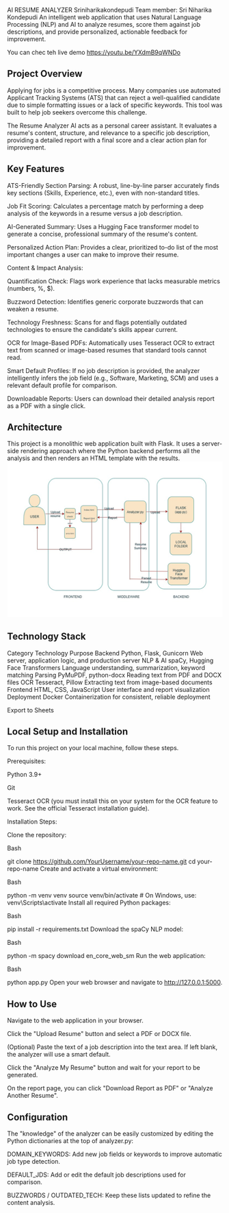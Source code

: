 AI RESUME ANALYZER
Sriniharikakondepudi
Team member: Sri Niharika Kondepudi
An intelligent web application that uses Natural Language Processing (NLP) and AI to analyze resumes, score them against job descriptions, and provide personalized, actionable feedback for improvement.

You can chec teh live demo https://youtu.be/YXdmB9qWNDo

## Project Overview
Applying for jobs is a competitive process. Many companies use automated Applicant Tracking Systems (ATS) that can reject a well-qualified candidate due to simple formatting issues or a lack of specific keywords. This tool was built to help job seekers overcome this challenge.

The Resume Analyzer AI acts as a personal career assistant. It evaluates a resume's content, structure, and relevance to a specific job description, providing a detailed report with a final score and a clear action plan for improvement.

## Key Features
ATS-Friendly Section Parsing: A robust, line-by-line parser accurately finds key sections (Skills, Experience, etc.), even with non-standard titles.

Job Fit Scoring: Calculates a percentage match by performing a deep analysis of the keywords in a resume versus a job description.

AI-Generated Summary: Uses a Hugging Face transformer model to generate a concise, professional summary of the resume's content.

Personalized Action Plan: Provides a clear, prioritized to-do list of the most important changes a user can make to improve their resume.

Content & Impact Analysis:

Quantification Check: Flags work experience that lacks measurable metrics (numbers, %, $).

Buzzword Detection: Identifies generic corporate buzzwords that can weaken a resume.

Technology Freshness: Scans for and flags potentially outdated technologies to ensure the candidate's skills appear current.

OCR for Image-Based PDFs: Automatically uses Tesseract OCR to extract text from scanned or image-based resumes that standard tools cannot read.

Smart Default Profiles: If no job description is provided, the analyzer intelligently infers the job field (e.g., Software, Marketing, SCM) and uses a relevant default profile for comparison.

Downloadable Reports: Users can download their detailed analysis report as a PDF with a single click.

## Architecture
This project is a monolithic web application built with Flask. It uses a server-side rendering approach where the Python backend performs all the analysis and then renders an HTML template with the results.
![alt text](image.png)
## Technology Stack
Category	Technology	Purpose
Backend	Python, Flask, Gunicorn	Web server, application logic, and production server
NLP & AI	spaCy, Hugging Face Transformers	Language understanding, summarization, keyword matching
Parsing	PyMuPDF, python-docx	Reading text from PDF and DOCX files
OCR	Tesseract, Pillow	Extracting text from image-based documents
Frontend	HTML, CSS, JavaScript	User interface and report visualization
Deployment	Docker	Containerization for consistent, reliable deployment

Export to Sheets
## Local Setup and Installation
To run this project on your local machine, follow these steps.

Prerequisites:

Python 3.9+

Git

Tesseract OCR (you must install this on your system for the OCR feature to work. See the official Tesseract installation guide).

Installation Steps:

Clone the repository:

Bash

git clone https://github.com/YourUsername/your-repo-name.git
cd your-repo-name
Create and activate a virtual environment:

Bash

python -m venv venv
source venv/bin/activate  # On Windows, use: venv\Scripts\activate
Install all required Python packages:

Bash

pip install -r requirements.txt
Download the spaCy NLP model:

Bash

python -m spacy download en_core_web_sm
Run the web application:

Bash

python app.py
Open your web browser and navigate to http://127.0.0.1:5000.

## How to Use
Navigate to the web application in your browser.

Click the "Upload Resume" button and select a PDF or DOCX file.

(Optional) Paste the text of a job description into the text area. If left blank, the analyzer will use a smart default.

Click the "Analyze My Resume" button and wait for your report to be generated.

On the report page, you can click "Download Report as PDF" or "Analyze Another Resume".

## Configuration
The "knowledge" of the analyzer can be easily customized by editing the Python dictionaries at the top of analyzer.py:

DOMAIN_KEYWORDS: Add new job fields or keywords to improve automatic job type detection.

DEFAULT_JDS: Add or edit the default job descriptions used for comparison.

BUZZWORDS / OUTDATED_TECH: Keep these lists updated to refine the content analysis.